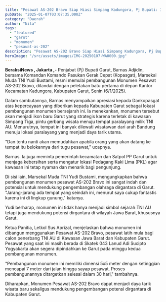 ```yaml
---
title: "Pesawat AS-202 Bravo Siap Hiasi Simpang Kadungora, Pj Bupati: Ini Akan Jadi Ikon Baru Garut"
pubDate: "2025-01-07T03:07:35.000Z"
category: "Daerah"
author: "Nita"
tags: 
  - "featured"
  - "garut"
  - "monumen"
  - "pesawat-as-202"
description: "Pesawat AS-202 Bravo Siap Hiasi Simpang Kadungora, Pj Bupati: Ini Akan Jadi Ikon Baru Garut"
heroImage: "/src/assets/images/IMG-20250107-WA0000.jpg"
---
```


**BeraksiNews , Jakarta ,-** Penjabat (Pj) Bupati Garut, Barnas Adjidin, bersama Komandan Komando Pasukan Gerak Cepat (Kopasgat), Marsekal Muda TNI Yudi Bustami, resmi memulai pembangunan Monumen Pesawat AS-202 Bravo, ditandai dengan peletakan batu pertama di depan Kantor Kecamatan Kadungora, Kabupaten Garut, Senin (6/1/2025).

Dalam sambutannya, Barnas menyampaikan apresiasi kepada Dankopasgat atas kepercayaan yang diberikan kepada Kabupaten Garut sebagai lokasi pembangunan monumen bersejarah ini. Ia menekankan, monumen tersebut akan menjadi ikon baru Garut yang strategis karena terletak di kawasan Simpang Tiga, pintu gerbang wisata menuju tempat paralayang milik TNI AU. Menurutnya, tempat ini banyak dilewati wisatawan dari arah Bandung menuju lokasi paralayang yang menjadi daya tarik utama. 

"Dan tentu nanti akan memudahkan apabila orang yang akan datang ke tempat itu belokannya dari tugu pesawat," ucapnya.

Barnas. Ia juga meminta pemerintah kecamatan dan Satpol PP Garut untuk menjaga kebersihan serta mengatur lokasi Pedagang Kaki Lima (PKL) agar kawasan ini tetap nyaman dan menarik bagi pengunjung.

Di sisi lain, Marsekal Muda TNI Yudi Bustami, mengungkapkan bahwa pembangunan monumen pesawat AS-202 Bravo ini sangat indah dan potensial untuk mendukung pengembangan olahraga dirgantara di Garut. "Jarang-jarang ada tempat yang seindah ini, menurut saya cukup fantastis karena ini di lingkup gunung," katanya.

Yudi berharap, monumen ini tidak hanya menjadi simbol sejarah TNI AU tetapi juga mendukung potensi dirgantara di wilayah Jawa Barat, khususnya Garut.

Ketua Panitia, Letkol Sus Aprizal, menjelaskan bahwa monumen ini dibangun menggunakan Pesawat AS-202 Bravo, pesawat latih mula bagi calon penerbang TNI AU di Kawasan Jawa Barat dan Kabupaten Garut. Pesawat yang saat ini masih berada di Skatek 043 Lanud Adi Sucipto Yogyakarta akan segera dipindahkan ke Garut pada minggu kedua pembangunan monumen.

"Pembangunan monumen ini memiliki dimensi 5x5 meter dengan ketinggian mencapai 7 meter dari jalan hingga sayap pesawat. Proses pembangunannya ditargetkan selesai dalam 30 hari," tambahnya.

Diharapkan, Monumen Pesawat AS-202 Bravo dapat menjadi daya tarik wisata baru sekaligus mendukung pengembangan potensi dirgantara di Kabupaten Garut.
